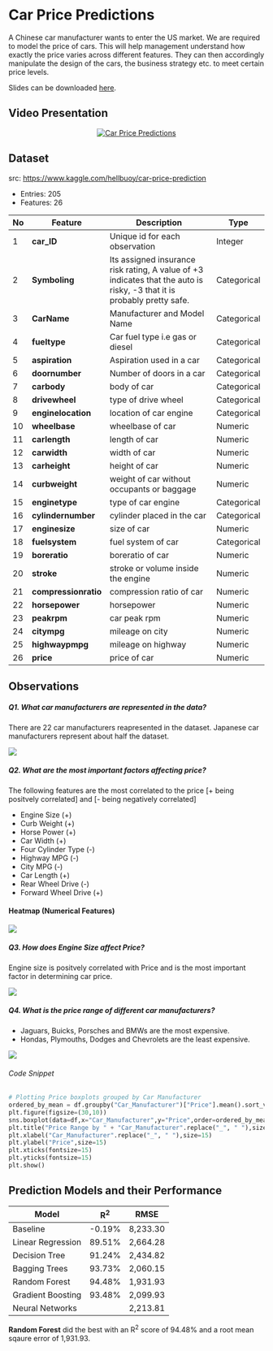 # Car Price Predictions

A Chinese car manufacturer wants to enter the US market. We are required to model the price of cars. This will help management understand how exactly the price varies across different features. They can then accordingly manipulate the design of the cars, the business strategy etc. to meet certain price levels.

Slides can be downloaded <a href="https://github.com/ialkamal/project2-machine-learning/blob/master/technical_presentation/Car_Sales_Predictions.pdf" target="_blank">here</a>. 

## Video Presentation

<p align="center">
          <a href="https://www.youtube.com/watch?v=aMH-_jQsHUg" target="_blank"><img alt="Car Price Predictions" src="https://github.com/ialkamal/project2-machine-learning/blob/master/images/Car_Price_Predictions.png"/></a>          
</p>

## Dataset
src: https://www.kaggle.com/hellbuoy/car-price-prediction
- Entries: 205
- Features: 26

|No| Feature | Description | Type |
|-|-|-|-|
|1|**car_ID**| Unique id for each observation| Integer |
|2|**Symboling**| Its assigned insurance risk rating, A value of +3 indicates that the auto is risky, -3 that it is probably pretty safe. | Categorical |
|3|**CarName** | Manufacturer and Model Name | Categorical | 
|4|**fueltype**| Car fuel type i.e gas or diesel | Categorical |
|5|**aspiration**| Aspiration used in a car | Categorical |
|6|**doornumber**| Number of doors in a car | Categorical |
|7|**carbody**| body of car | Categorical |
|8|**drivewheel**| type of drive wheel | Categorical |
|9|**enginelocation**|location of car engine | Categorical |
|10|**wheelbase**|wheelbase of car | Numeric |
|11|**carlength**|length of car | Numeric |
|12|**carwidth**|width of car | Numeric |
|13|**carheight**|height of car | Numeric |
|14|**curbweight**|weight of car without occupants or baggage | Numeric |
|15|**enginetype**|type of car engine | Categorical |
|16|**cylindernumber**|cylinder placed in the car | Categorical |
|17|**enginesize**|size of car | Numeric |
|18|**fuelsystem**|fuel system of car| Categorical |
|19|**boreratio**|boreratio of car | Numeric |
|20|**stroke**|stroke or volume inside the engine | Numeric |
|21|**compressionratio**|compression ratio of car | Numeric |
|22|**horsepower**|horsepower | Numeric |
|23|**peakrpm**|car peak rpm  | Numeric |
|24|**citympg**|mileage on city | Numeric |
|25|**highwaypmpg**|mileage on highway | Numeric |
|26|**price**|price of car | Numeric |

## Observations

##### Q1. What car manufacturers are represented in the data?

There are 22 car manufacturers reapresented in the dataset. Japanese car manufacturers represent about half the dataset.

<img src="/images/Car Manufacturers.png"/>

##### Q2. What are the most important factors affecting price?

The following features are the most correlated to the price [+ being positvely correlated] and [- being negatively correlated]
- Engine Size (+)
- Curb Weight (+)
- Horse Power (+)
- Car Width (+)
- Four Cylinder Type (-)
- Highway MPG (-)
- City MPG (-)
- Car Length (+)
- Rear Wheel Drive (-)
- Forward Wheel Drive (+)

#### Heatmap (Numerical Features)
<img src="/images/corr.png"/>

##### Q3. How does Engine Size affect Price?

Engine size is positvely correlated with Price and is the most important factor in determining car price.

<img src="/images/Engine_Size.png"/>

##### Q4. What is the price range of different car manufacturers?

- Jaguars, Buicks, Porsches and BMWs are the most expensive.
- Hondas, Plymouths, Dodges and Chevrolets are the least expensive.

<img src="/images/price_range.png"/>

###### Code Snippet
```python
# Plotting Price boxplots grouped by Car Manufacturer
ordered_by_mean = df.groupby("Car_Manufacturer")["Price"].mean().sort_values(ascending=False).keys()
plt.figure(figsize=(30,10))
sns.boxplot(data=df,x="Car_Manufacturer",y="Price",order=ordered_by_mean)
plt.title("Price Range by " + "Car_Manufacturer".replace("_", " "),size=20,y=1.03)
plt.xlabel("Car_Manufacturer".replace("_", " "),size=15)
plt.ylabel("Price",size=15)
plt.xticks(fontsize=15)
plt.yticks(fontsize=15)
plt.show()
```

## Prediction Models and their Performance

| Model| R<sup>2</sup> | RMSE |
|---|---|---|
|Baseline| -0.19% | 8,233.30|
|Linear Regression| 89.51% | 2,664.28|
|Decision Tree| 91.24% | 2,434.82|
|Bagging Trees| 93.73% | 2,060.15|
|Random Forest| 94.48% | 1,931.93|
|Gradient Boosting| 93.48% | 2,099.93|
|Neural Networks| | 2,213.81|

**Random Forest** did the best with an R<sup>2</sup> score of 94.48% and a root mean sqaure error of 1,931.93.
